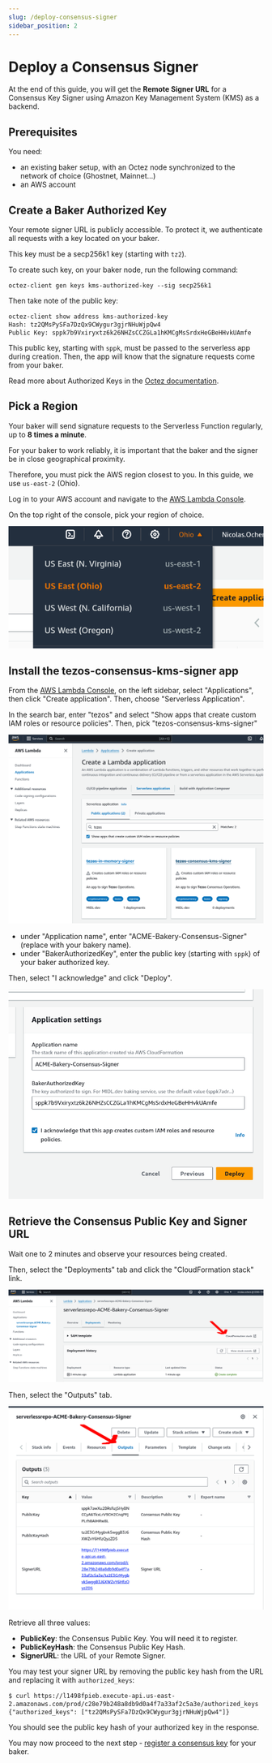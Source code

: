 ```yaml
---
slug: /deploy-consensus-signer
sidebar_position: 2
---
```


# Deploy a Consensus Signer

At the end of this guide, you will get the **Remote Signer URL** for a Consensus Key Signer using Amazon Key Management System (KMS) as a backend.

## Prerequisites

You need:

* an existing baker setup, with an Octez node synchronized to the network of choice (Ghostnet, Mainnet...)
* an AWS account

## Create a Baker Authorized Key

Your remote signer URL is publicly accessible. To protect it, we authenticate all requests with a key located on your baker.

This key must be a secp256k1 key (starting with `tz2`).

To create such key, on your baker node, run the following command:

```
octez-client gen keys kms-authorized-key --sig secp256k1
```

Then take note of the public key:

```
octez-client show address kms-authorized-key
Hash: tz2QMsPySFa7DzQx9CWygur3gjrNHuWjpQw4
Public Key: sppk7b9Vxiryxtz6k26NHZsCCZGLa1hKMCgMsSrdxHeGBeHHvkUAmfe
```

This public key, starting with `sppk`, must be passed to the serverless app during creation. Then, the app will know that the signature requests come from your baker.

Read more about Authorized Keys in the [Octez documentation](https://tezos.gitlab.io/user/key-management.html#secure-the-connection).

## Pick a Region


Your baker will send signature requests to the Serverless Function regularly, up to **8 times a minute**.

For your baker to work reliably, it is important that the baker and the signer be in close geographical proximity.

Therefore, you must pick the AWS region closest to you. In this guide, we use `us-east-2` (Ohio).

Log in to your AWS account and navigate to the [AWS Lambda Console](https://us-east-2.console.aws.amazon.com/lambda/home?region=us-east-2#/applications).

On the top right of the console, pick your region of choice.

![KMS Region](/img/kms-01-region.png)

## Install the tezos-consensus-kms-signer app

From the [AWS Lambda Console](https://us-east-2.console.aws.amazon.com/lambda/home?region=us-east-2#/applications), on the left sidebar, select "Applications", then click "Create application". Then, choose "Serverless Application".

In the search bar, enter "tezos" and select "Show apps that create custom IAM roles or resource policies". Then, pick "tezos-consensus-kms-signer"

![Create Lambda Application](/img/kms-02-create-application.png)

* under "Application name", enter "ACME-Bakery-Consensus-Signer" (replace with your bakery name).
* under "BakerAuthorizedKey", enter the public key (starting with `sppk`) of your baker authorized key.

Then, select "I acknowledge" and click "Deploy".

![App Parameters](/img/kms-03-app-parameters.png)

## Retrieve the Consensus Public Key and Signer URL

Wait one to 2 minutes and observe your resources being created.

Then, select the "Deployments" tab and click the "CloudFormation stack" link.

![Create Complete](/img/kms-04-cloudformation-create-complete.png)

Then, select the "Outputs" tab.

![Stack output](/img/kms-05-stack-outputs.png)

Retrieve all three values:

* **PublicKey**: the Consensus Public Key. You will need it to register.
* **PublicKeyHash**: the Consensus Public Key Hash.
* **SignerURL**: the URL of your Remote Signer.

You may test your signer URL by removing the public key hash from the URL and replacing it with `authorized_keys`:

```
$ curl https://l1498fpieb.execute-api.us-east-2.amazonaws.com/prod/c28e79b248a8db9d0a4f7a33af2c5a3e/authorized_keys
{"authorized_keys": ["tz2QMsPySFa7DzQx9CWygur3gjrNHuWjpQw4"]}
```

You should see the public key hash of your authorized key in the response.

You may now proceed to the next step - [register a consensus key](register-consensus-key) for your baker.
